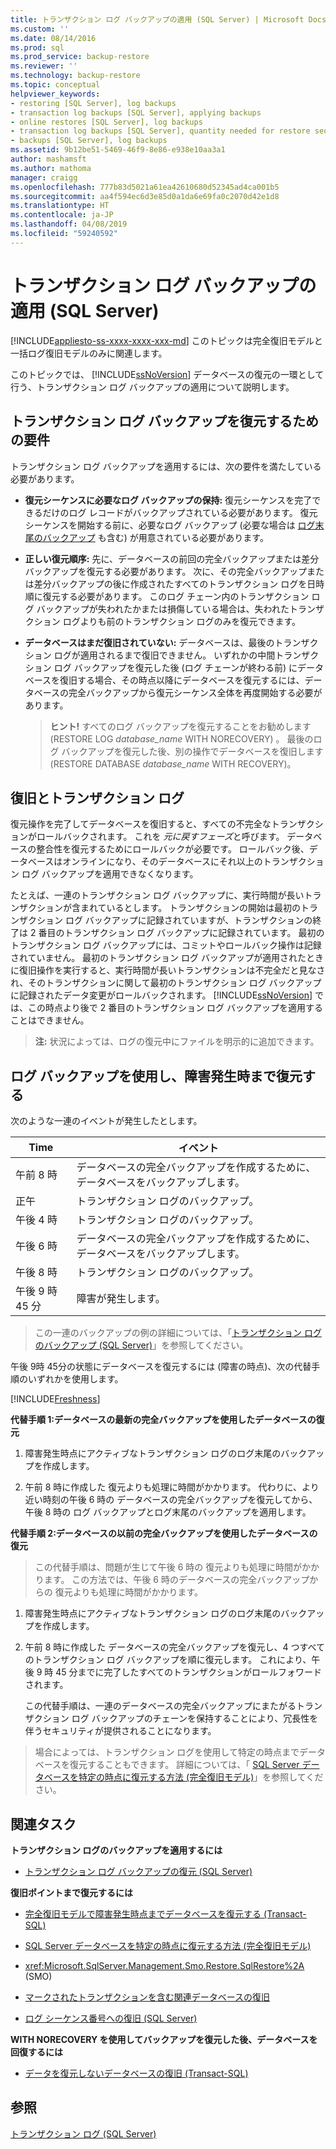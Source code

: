 ```yaml
---
title: トランザクション ログ バックアップの適用 (SQL Server) | Microsoft Docs
ms.custom: ''
ms.date: 08/14/2016
ms.prod: sql
ms.prod_service: backup-restore
ms.reviewer: ''
ms.technology: backup-restore
ms.topic: conceptual
helpviewer_keywords:
- restoring [SQL Server], log backups
- transaction log backups [SQL Server], applying backups
- online restores [SQL Server], log backups
- transaction log backups [SQL Server], quantity needed for restore sequence
- backups [SQL Server], log backups
ms.assetid: 9b12be51-5469-46f9-8e86-e938e10aa3a1
author: mashamsft
ms.author: mathoma
manager: craigg
ms.openlocfilehash: 777b83d5021a61ea42610680d52345ad4ca001b5
ms.sourcegitcommit: aa4f594ec6d3e85d0a1da6e69fa0c2070d42e1d8
ms.translationtype: HT
ms.contentlocale: ja-JP
ms.lasthandoff: 04/08/2019
ms.locfileid: "59240592"
---
```

# <a name="apply-transaction-log-backups-sql-server"></a>トランザクション ログ バックアップの適用 (SQL Server)
[!INCLUDE[appliesto-ss-xxxx-xxxx-xxx-md](../../includes/appliesto-ss-xxxx-xxxx-xxx-md.md)]
  このトピックは完全復旧モデルと一括ログ復旧モデルのみに関連します。  
  
 このトピックでは、 [!INCLUDE[ssNoVersion](../../includes/ssnoversion-md.md)] データベースの復元の一環として行う、トランザクション ログ バックアップの適用について説明します。  
 
  
##  <a name="Requirements"></a> トランザクション ログ バックアップを復元するための要件  
 トランザクション ログ バックアップを適用するには、次の要件を満たしている必要があります。  
  
-   **復元シーケンスに必要なログ バックアップの保持:** 復元シーケンスを完了できるだけのログ レコードがバックアップされている必要があります。 復元シーケンスを開始する前に、必要なログ バックアップ (必要な場合は [ログ末尾のバックアップ](../../relational-databases/backup-restore/tail-log-backups-sql-server.md) も含む) が用意されている必要があります。  
  
-   **正しい復元順序:** 先に、データベースの前回の完全バックアップまたは差分バックアップを復元する必要があります。 次に、その完全バックアップまたは差分バックアップの後に作成されたすべてのトランザクション ログを日時順に復元する必要があります。 このログ チェーン内のトランザクション ログ バックアップが失われたかまたは損傷している場合は、失われたトランザクション ログよりも前のトランザクション ログのみを復元できます。  
  
-   **データベースはまだ復旧されていない:** データベースは、最後のトランザクション ログが適用されるまで復旧できません。 いずれかの中間トランザクション ログ バックアップを復元した後 (ログ チェーンが終わる前) にデータベースを復旧する場合、その時点以降にデータベースを復元するには、データベースの完全バックアップから復元シーケンス全体を再度開始する必要があります。  
  
    > **ヒント!** すべてのログ バックアップを復元することをお勧めします (RESTORE LOG *database_name* WITH NORECOVERY) 。 最後のログ バックアップを復元した後、別の操作でデータベースを復旧します (RESTORE DATABASE *database_name* WITH RECOVERY)。  
  
##  <a name="RecoveryAndTlogs"></a> 復旧とトランザクション ログ  
 復元操作を完了してデータベースを復旧すると、すべての不完全なトランザクションがロールバックされます。 これを *元に戻すフェーズ*と呼びます。 データベースの整合性を復元するためにロールバックが必要です。 ロールバック後、データベースはオンラインになり、そのデータベースにそれ以上のトランザクション ログ バックアップを適用できなくなります。  
  
 たとえば、一連のトランザクション ログ バックアップに、実行時間が長いトランザクションが含まれているとします。 トランザクションの開始は最初のトランザクション ログ バックアップに記録されていますが、トランザクションの終了は 2 番目のトランザクション ログ バックアップに記録されています。 最初のトランザクション ログ バックアップには、コミットやロールバック操作は記録されていません。 最初のトランザクション ログ バックアップが適用されたときに復旧操作を実行すると、実行時間が長いトランザクションは不完全だと見なされ、そのトランザクションに関して最初のトランザクション ログ バックアップに記録されたデータ変更がロールバックされます。 [!INCLUDE[ssNoVersion](../../includes/ssnoversion-md.md)] では、この時点より後で 2 番目のトランザクション ログ バックアップを適用することはできません。  
  
> **注:** 状況によっては、ログの復元中にファイルを明示的に追加できます。  
  
##  <a name="PITrestore"></a> ログ バックアップを使用し、障害発生時まで復元する  
 次のような一連のイベントが発生したとします。  
  
|Time|イベント|  
|----------|-----------|  
|午前 8 時|データベースの完全バックアップを作成するために、データベースをバックアップします。|  
|正午|トランザクション ログのバックアップ。|  
|午後 4 時|トランザクション ログのバックアップ。|  
|午後 6 時|データベースの完全バックアップを作成するために、データベースをバックアップします。|  
|午後 8 時|トランザクション ログのバックアップ。|  
|午後 9 時 45 分|障害が発生します。|  
  
> この一連のバックアップの例の詳細については、「[トランザクション ログのバックアップ &#40;SQL Server&#41;](../../relational-databases/backup-restore/transaction-log-backups-sql-server.md)」を参照してください。  
  
 午後 9時 45分の状態にデータベースを復元するには (障害の時点)、次の代替手順のいずれかを使用します。  

[!INCLUDE[Freshness](../../includes/paragraph-content/fresh-note-steps-feedback.md)]

 **代替手順 1:データベースの最新の完全バックアップを使用したデータベースの復元**  
  
1.  障害発生時点にアクティブなトランザクション ログのログ末尾のバックアップを作成します。  
  
2.  午前 8 時に作成した 復元よりも処理に時間がかかります。 代わりに、より近い時刻の午後 6 時の データベースの完全バックアップを復元してから、午後 8 時の ログ バックアップとログ末尾のバックアップを適用します。  
  
 **代替手順 2:データベースの以前の完全バックアップを使用したデータベースの復元**  
  
> この代替手順は、問題が生じて午後 6 時の 復元よりも処理に時間がかかります。 この方法では、午後 6 時のデータベースの完全バックアップからの 復元よりも処理に時間がかかります。  
  
1.  障害発生時点にアクティブなトランザクション ログのログ末尾のバックアップを作成します。  
  
2.  午前 8 時に作成した データベースの完全バックアップを復元し、4 つすべてのトランザクション ログ バックアップを順に復元します。 これにより、午後 9 時 45 分までに完了したすべてのトランザクションがロールフォワードされます。  
  
     この代替手順は、一連のデータベースの完全バックアップにまたがるトランザクション ログ バックアップのチェーンを保持することにより、冗長性を伴うセキュリティが提供されることになります。  
  
> 場合によっては、トランザクション ログを使用して特定の時点までデータベースを復元することもできます。 詳細については、「 [SQL Server データベースを特定の時点に復元する方法 &#40;完全復旧モデル&#41;](../../relational-databases/backup-restore/restore-a-sql-server-database-to-a-point-in-time-full-recovery-model.md)」を参照してください。  
  
##  <a name="RelatedTasks"></a> 関連タスク  
 **トランザクション ログのバックアップを適用するには**  
  
-   [トランザクション ログ バックアップの復元 &#40;SQL Server&#41;](../../relational-databases/backup-restore/restore-a-transaction-log-backup-sql-server.md)  
  
 **復旧ポイントまで復元するには**  
  
-   [完全復旧モデルで障害発生時点までデータベースを復元する &#40;Transact-SQL&#41;](../../relational-databases/backup-restore/restore-database-to-point-of-failure-full-recovery.md)  
  
-   [SQL Server データベースを特定の時点に復元する方法 &#40;完全復旧モデル&#41;](../../relational-databases/backup-restore/restore-a-sql-server-database-to-a-point-in-time-full-recovery-model.md)  
  
-   <xref:Microsoft.SqlServer.Management.Smo.Restore.SqlRestore%2A> (SMO)  
  
-   [マークされたトランザクションを含む関連データベースの復旧](../../relational-databases/backup-restore/recovery-of-related-databases-that-contain-marked-transaction.md)  
  
-   [ログ シーケンス番号への復旧 &#40;SQL Server&#41;](../../relational-databases/backup-restore/recover-to-a-log-sequence-number-sql-server.md)  
  
 **WITH NORECOVERY を使用してバックアップを復元した後、データベースを回復するには**  
  
-   [データを復元しないデータベースの復旧 &#40;Transact-SQL&#41;](../../relational-databases/backup-restore/recover-a-database-without-restoring-data-transact-sql.md)  
  
## <a name="see-also"></a>参照  
 [トランザクション ログ &#40;SQL Server&#41;](../../relational-databases/logs/the-transaction-log-sql-server.md)  
  
  
